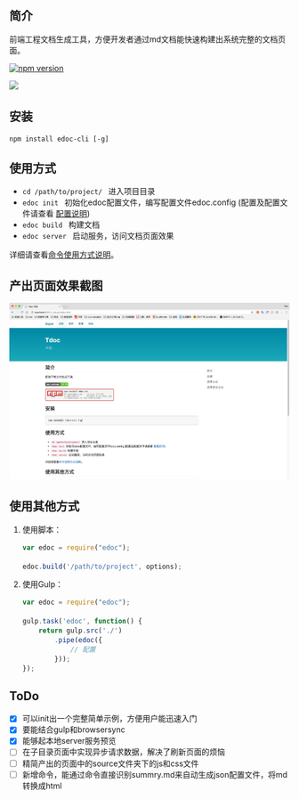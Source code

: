 ## 简介

前端工程文档生成工具，方便开发者通过md文档能快速构建出系统完整的文档页面。

[![npm version](https://badge.fury.io/js/tdoc-cli.svg)](http://badge.fury.io/js/doc-cli)

![](https://nodei.co/npm/edoc-cli.png?downloads=true&downloadRank=true&stars=true)

## 安装

```
npm install edoc-cli [-g]
```

## 使用方式

- ```cd /path/to/project/ ```  进入项目目录
- ```edoc init ```  初始化edoc配置文件，编写配置文件edoc.config (配置及配置文件请查看 [配置说明](./doc/config.md))
- ```edoc build ```  构建文档
- ```edoc server ``` 启动服务，访问文档页面效果

详细请查看[命令使用方式说明](./doc/usage.md)。

## 产出页面效果截图
<img src="./edoc.png" />

## 使用其他方式

1. 使用脚本：

   ```javascript
   var edoc = require("edoc");

   edoc.build('/path/to/project', options);
   ```

2. 使用Gulp：

   ```javascript
   var edoc = require("edoc");

   gulp.task('edoc', function() {
       return gulp.src('./')
           .pipe(edoc({
               // 配置
           }));
   });
   ```


## ToDo

- [x] 可以init出一个完整简单示例，方便用户能迅速入门
- [x] 要能结合gulp和browsersync
- [x] 能够起本地server服务预览
- [ ] 在子目录页面中实现异步请求数据，解决了刷新页面的烦恼
- [ ] 精简产出的页面中的source文件夹下的js和css文件
- [ ] 新增命令，能通过命令直接识别summry.md来自动生成json配置文件，将md转换成html
